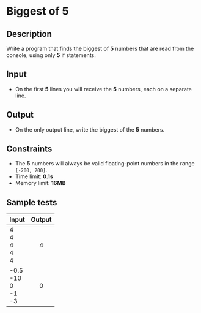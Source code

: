 # Biggest of 5

## Description
Write a program that finds the biggest of **5** numbers that are read from the console, using only **5** if statements.

## Input
- On the first **5** lines you will receive the **5** numbers, each on a separate line.

## Output
- On the only output line, write the biggest of the **5** numbers.

## Constraints
- The **5** numbers will always be valid floating-point numbers in the range `[-200, 200]`.
- Time limit: **0.1s**
- Memory limit: **16MB**

## Sample tests

|               Input             |     Output     |
|---------------------------------|:--------------:|
|4<br/>4<br/>4<br/>4<br/>4        |4               |
|-0.5<br/>-10<br/>0<br/>-1</br>-3 |0               |
